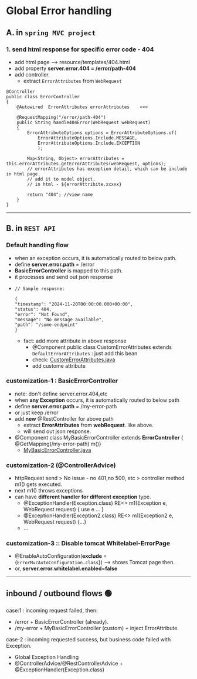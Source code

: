 # Global Error handling

## A. in `spring MVC project`
### 1. send html response for specific error code - 404
- add html page --> resource/templates/404.html 
- add property **server.error.404 = /error/path-404**
- add controller.
  - extract `ErrorAttributes` from  `WebRequest`
```
@Controller
public class ErrorController
{
    @Autowired  ErrorAttributes errorAttributes    <<<
    
    @RequestMapping("/error/path-404")
    public String handle404Error(WebRequest webRequest) 
    {
        ErrorAttributeOptions options = ErrorAttributeOptions.of(
            ErrorAttributeOptions.Include.MESSAGE, 
            ErrorAttributeOptions.Include.EXCEPTION
            );
        
        Map<String, Object> errorAttributes = this.errorAttributes.getErrorAttributes(webRequest, options);
        // errorAttributes has exception detail, which can be include in html page.
        // add it to model object.
        // in html - ${errorAttribite.xxxxx}
        
        return "404"; //view name
    }
}
```

---
## B. in `REST API`
### Default handling flow
- when an exception occurs, it is automatically routed to below path.
- define **server.error.path** = /error
- **BasicErrorController** is mapped to this path. 
- it processes and send out json response
- ```
  // Sample resposne:
  
  {
  "timestamp": "2024-11-20T00:00:00.000+00:00",
  "status": 404,
  "error": "Not Found",
  "message": "No message available",
  "path": "/some-endpoint"
  }
  ```
  - fact: add more attribute in above response
    - @Component public class CustomErrorAttributes extends `DefaultErrorAttributes` : just add this bean
    - check: [CustomErrorAttributes.java](..%2F..%2Fsrc%2Fmain%2Fjava%2Fcom%2Flekhraj%2Fjava%2Fspring%2FSB_99_RESTful_API%2Fcontroller%2FCustomErrorAttributes.java)
    - add custome attribute
  
### customization-1 : BasicErrorController
- note: don't define server.error.404,etc
- when **any Exception** occurs, it is automatically routed to below path
- define **server.error.path** = /my-error-path 
- or just keep /error
- add **new** @RestController for above path
  - extract **ErrorAttributes**  from **webRequest**. like above.
  - will send out json response.
- @Component class MyBasicErrorController extends **ErrorController** { @GetMapping(/my-error-path) m()}
  - [MyBasicErrorController.java](../../../src/main/java/microservice/jewelleryApp/controller/MyBasicErrorController.java)

### customization-2 (@ControllerAdvice)
- httpRequest send > No issue - no 401,no 500, etc > controller method m1() gets executed.
- next m1() throws exceptions
- can have **different handler for different exception** type.
  - @ExceptionHandler(Exception.class) RE<> m1(Exception e, WebRequest request) { use e ... }
  - @ExceptionHandler(Exception2.class) RE<> m1(Exception2 e, WebRequest request) {...}
  - ...

### customization-3 :: Disable tomcat Whitelabel-ErrorPage
- @EnableAutoConfiguration(**exclude** = {`ErrorMvcAutoConfiguration.class`}) --> shows Tomcat page then.
- or, **server.error.whitelabel.enabled=false**

---
## inbound / outbound flows :green_circle:
case:1 : incoming request failed, then:
-  /error + BasicErrorController (already).
-  /my-error + MyBasicErrorController (custom) + inject ErrorAttribute.

case-2 : incoming requested success, but business code failed with Exception.
- Global Exception Handling
- @ControllerAdvice/@RestControllerAdvice + @ExceptionHandler(Exception.class)
